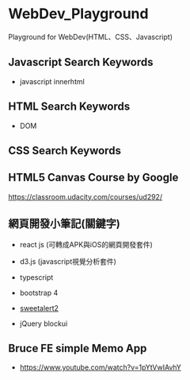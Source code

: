 # WebDev_Playground
 Playground for WebDev(HTML、CSS、Javascript)

## Javascript Search Keywords
+ javascript innerhtml

## HTML Search Keywords
+ DOM

## CSS Search Keywords

## HTML5 Canvas Course by Google
https://classroom.udacity.com/courses/ud292/

## 網頁開發小筆記(關鍵字)

+ react js (可轉成APK與iOS的網頁開發套件)

+ d3.js (javascript視覺分析套件)

+ typescript

+ bootstrap 4

+ [sweetalert2](https://sweetalert2.github.io/)

+ jQuery blockui

## Bruce FE simple Memo App
+ https://www.youtube.com/watch?v=1pYtVwIAvhY